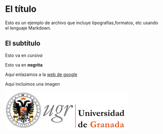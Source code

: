 # El título

Esto es un ejemplo de archivo que incluye tipografías,formatos, etc usando el lenguaje Markdown.

## El subtítulo

Esto va en *cursiva*

Esto va en **negrita**

Aquí enlazamos a la [web de google](http://www.google.com)

Aquí incluimos una imagen

![imagen](https://github.com/sourcer18/swap/blob/master/practica1/m.png)
